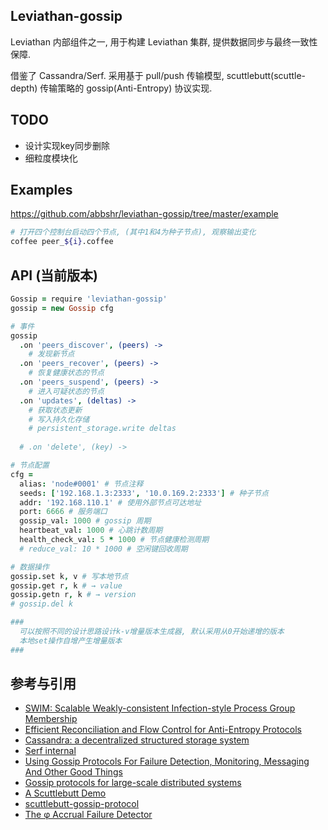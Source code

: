 Leviathan-gossip
---

Leviathan 内部组件之一, 用于构建 Leviathan 集群, 提供数据同步与最终一致性保障.

借鉴了 Cassandra/Serf. 采用基于 pull/push 传输模型, scuttlebutt(scuttle-depth) 传输策略的 gossip(Anti-Entropy) 协议实现.

## TODO

+ 设计实现key同步删除
+ 细粒度模块化

## Examples

https://github.com/abbshr/leviathan-gossip/tree/master/example

```bash
# 打开四个控制台启动四个节点, (其中1和4为种子节点), 观察输出变化
coffee peer_${i}.coffee
```

## API (当前版本)

```coffee
Gossip = require 'leviathan-gossip'
gossip = new Gossip cfg

# 事件
gossip
  .on 'peers_discover', (peers) ->
    # 发现新节点
  .on 'peers_recover', (peers) ->
    # 恢复健康状态的节点
  .on 'peers_suspend', (peers) ->
    # 进入可疑状态的节点
  .on 'updates', (deltas) ->
    # 获取状态更新
    # 写入持久化存储
    # persistent_storage.write deltas
  
  # .on 'delete', (key) ->

# 节点配置
cfg =
  alias: 'node#0001' # 节点注释
  seeds: ['192.168.1.3:2333', '10.0.169.2:2333'] # 种子节点
  addr: '192.168.110.1' # 使用外部节点可达地址
  port: 6666 # 服务端口
  gossip_val: 1000 # gossip 周期
  heartbeat_val: 1000 # 心跳计数周期
  health_check_val: 5 * 1000 # 节点健康检测周期
  # reduce_val: 10 * 1000 # 空闲键回收周期

# 数据操作
gossip.set k, v # 写本地节点
gossip.get r, k # → value
gossip.getn r, k # → version
# gossip.del k

###
  可以按照不同的设计思路设计k-v增量版本生成器, 默认采用从0开始递增的版本
  本地set操作自增产生增量版本
###
```

## 参考与引用

+ [SWIM: Scalable Weakly-consistent Infection-style Process Group Membership](https://www.cs.cornell.edu/~asdas/research/dsn02-swim.pdf)
+ [Efficient Reconciliation and Flow Control for Anti-Entropy Protocols](http://www.cs.cornell.edu/home/rvr/papers/flowgossip.pdf)
+ [Cassandra: a decentralized structured storage system](http://www.cl.cam.ac.uk/~ey204/teaching/ACS/R212_2014_2015/papers/lakshman_ladis_2009.pdf)
+ [Serf internal](https://www.serfdom.io/docs/internals/gossip.html)
+ [Using Gossip Protocols For Failure Detection, Monitoring, Messaging And Other Good Things](http://highscalability.com/blog/2011/11/14/using-gossip-protocols-for-failure-detection-monitoring-mess.html)
+ [Gossip protocols for
large-scale distributed systems](http://sbrc2010.inf.ufrgs.br/resources/presentations/tutorial/tutorial-montresor.pdf)
+ [A Scuttlebutt Demo](http://awinterman.github.io/simple-scuttle/)
+ [scuttlebutt-gossip-protocol](https://distributedalgorithm.wordpress.com/2014/05/15/scuttlebutt-gossip-protocol/)
+ [The φ Accrual Failure Detector](http://www.jaist.ac.jp/~defago/files/pdf/IS_RR_2004_010.pdf)
